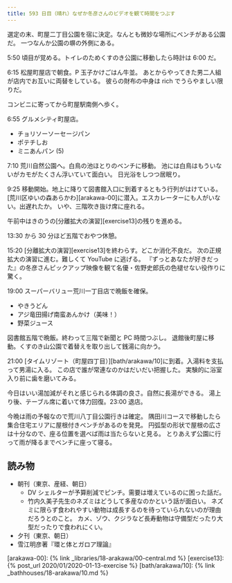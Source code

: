 ```yaml
---
title: 593 日目（晴れ）なぜか冬彦さんのビデオを観て時間をつぶす
---
```


選定の末、町屋二丁目公園を宿に決定。なんとも微妙な場所にベンチがある公園だ。
一つなんか公園の塀の外側にある。

5:50 頃目が覚める。トイレのためくすのき公園に移動したら時計は 6:00 だ。

6:15 松屋町屋店で朝食。P 玉子かけごはん牛並。
あとからやってきた男二人組が店内でお互いに両替をしている。
彼らの財布の中身は rich でうらやましい限りだ。

コンビニに寄ってから町屋駅南側へ歩く。

6:55 グルメシティ町屋店。

* チョリソーソーセージパン
* ポテチしお
* ミニあんパン (5)

7:10 荒川自然公園へ。白鳥の池ほとりのベンチに移動。
池には白鳥はもういないがカモがたくさん浮いていて面白い。
日光浴をしつつ居眠り。

9:25 移動開始。地上に降りて図書館入口に到着するともう行列がはけている。
[荒川区ゆいの森あらかわ][arakawa-00]に潜入。エスカレーターにも人がいない。出遅れたか。
いや、三階吹き抜け席に座れる。

午前中はきのうの[分離拡大の演習][exercise13]の残りを進める。

13:30 から 30 分ほど五階でおやつ休憩。

15:20 [分離拡大の演習][exercise13]を終わらす。どこか消化不良だ。
次の正規拡大の演習に進む。難しくて YouTube に逃げる。
『ずっとあなたが好きだった』の冬彦さんピックアップ映像を観て名優・佐野史郎氏の色褪せない役作りに驚く。

19:00 スーパーバリュー荒川一丁目店で晩飯を確保。

* やきうどん
* アジ竜田揚げ南蛮あんかけ（美味！）
* 野菜ジュース

図書館五階で晩飯。終わって三階で新聞と PC 時間つぶし。
退館後町屋に移動。くすのき山公園で着替えを取り出して銭湯に向かう。

21:00 [タイムリゾート（町屋四丁目）][bath/arakawa/10]に到着。入湯料を支払って男湯に入る。
この店で誰が常連なのかはだいだい把握した。
実験的に浴室入り前に歯を磨いてみる。

今日はいい湯加減がそれと感じられる体調の良さ。自然に長湯ができる。
湯上り後、テーブル席に着いて体力回復。23:00 退店。

今晩は雨の予報なので荒川八丁目公園行きは確定。
隅田川コースで移動したら集合住宅エリアに屋根付きベンチがあるのを発見。
円弧型の形状で屋根の広さは十分なので、座る位置を選べば雨は当たらないと見る。
とりあえず公園に行って雨が降るまでベンチに座って寝る。

## 読み物

* 朝刊（東京、産経、朝日）
  * DV シェルターが予算削減でピンチ。需要は増えているのに困った話だ。
  * 竹内久美子先生のネズミはどうして多産なのかという話が面白い。
    ネズミに限らず食われやすい動物は成長するのを待っていられないのが理由だろうとのこと。
    カメ、ゾウ、クジラなど長寿動物は守備型だったり大型だったりで食われにくい。
* 夕刊（東京、朝日）
* 雪江明彦著『環と体とガロア理論』

[arakawa-00]: {% link _libraries/18-arakawa/00-central.md %}
[exercise13]: {% post_url 2020/01/2020-01-13-exercise %}
[bath/arakawa/10]: {% link _bathhouses/18-arakawa/10.md %}

